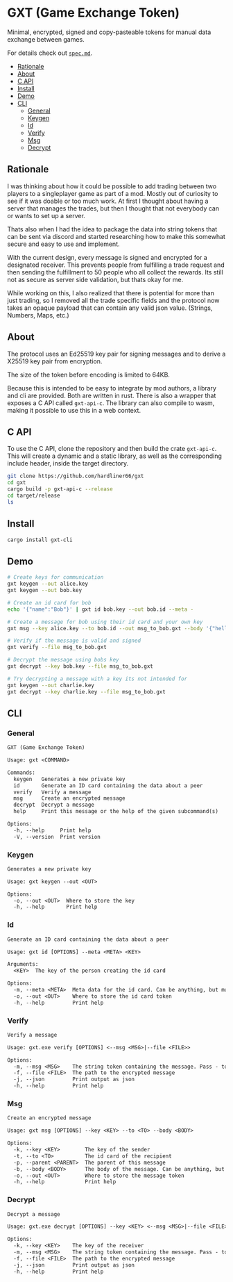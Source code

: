 # GXT (Game Exchange Token)

Minimal, encrypted, signed and copy-pasteable tokens for manual data exchange between games.

For details check out [`spec.md`](https://github.com/hardliner66/gxt/blob/main/spec.md).

- [Rationale](#rationale)
- [About](#about)
- [C API](#c-api)
- [Install](#install)
- [Demo](#demo)
- [CLI](#cli)
  - [General](#general)
  - [Keygen](#keygen)
  - [Id](#id)
  - [Verify](#verify)
  - [Msg](#msg)
  - [Decrypt](#decrypt)

## Rationale
I was thinking about how it could be possible to add trading
between two players to a singleplayer game as part of a mod. Mostly out of curiosity to see
if it was doable or too much work. At first I thought about having a server that manages
the trades, but then I thought that not everybody can or wants to set up a server.

Thats also when I had the idea to package the data into string tokens that can be sent
via discord and started researching how to make this somewhat secure and
easy to use and implement.

With the current design, every message is signed and encrypted for a designated receiver.
This prevents people from fulfilling a trade request and then sending the fulfillment to
50 people who all collect the rewards. Its still not as secure as server side validation,
but thats okay for me.

While working on this, I also realized that there is potential for more than just trading,
so I removed all the trade specific fields and the protocol now takes an opaque payload
that can contain any valid json value. (Strings, Numbers, Maps, etc.)

## About
The protocol uses an Ed25519 key pair for signing messages and to derive a X25519 key pair
from encryption.

The size of the token before encoding is limited to 64KB.

Because this is intended to be easy to integrate by mod authors, a library and cli are provided.
Both are written in rust. There is also a wrapper that exposes a C API called `gxt-api-c`.
The library can also compile to wasm, making it possible to use this in a web context.

## C API
To use the C API, clone the repository and then build the crate `gxt-api-c`.
This will create a dynamic and a static library, as well as the corresponding include header,
inside the target directory.

```bash
git clone https://github.com/hardliner66/gxt
cd gxt
cargo build -p gxt-api-c --release
cd target/release
ls
```

## Install
```bash
cargo install gxt-cli
```

## Demo
```bash
# Create keys for communication
gxt keygen --out alice.key
gxt keygen --out bob.key

# Create an id card for bob
echo '{"name":"Bob"}' | gxt id bob.key --out bob.id --meta -

# Create a message for bob using their id card and your own key
gxt msg --key alice.key --to bob.id --out msg_to_bob.gxt --body '{"hello":"world"}'

# Verify if the message is valid and signed
gxt verify --file msg_to_bob.gxt

# Decrypt the message using bobs key
gxt decrypt --key bob.key --file msg_to_bob.gxt

# Try decrypting a message with a key its not intended for
gxt keygen --out charlie.key
gxt decrypt --key charlie.key --file msg_to_bob.gxt
```

## CLI
### General
```txt
GXT (Game Exchange Token)

Usage: gxt <COMMAND>

Commands:
  keygen   Generates a new private key
  id       Generate an ID card containing the data about a peer
  verify   Verify a message
  msg      Create an encrypted message
  decrypt  Decrypt a message
  help     Print this message or the help of the given subcommand(s)

Options:
  -h, --help     Print help
  -V, --version  Print version
```

### Keygen
```txt
Generates a new private key

Usage: gxt keygen --out <OUT>

Options:
  -o, --out <OUT>  Where to store the key
  -h, --help       Print help
```

### Id
```txt
Generate an ID card containing the data about a peer

Usage: gxt id [OPTIONS] --meta <META> <KEY>

Arguments:
  <KEY>  The key of the person creating the id card

Options:
  -m, --meta <META>  Meta data for the id card. Can be anything, but must be set. Pass - to read from stdin    
  -o, --out <OUT>    Where to store the id card token
  -h, --help         Print help
```

### Verify
```txt
Verify a message

Usage: gxt.exe verify [OPTIONS] <--msg <MSG>|--file <FILE>>

Options:
  -m, --msg <MSG>    The string token containing the message. Pass - to read from stdin
  -f, --file <FILE>  The path to the encrypted message
  -j, --json         Print output as json
  -h, --help         Print help
```

### Msg
```txt
Create an encrypted message

Usage: gxt msg [OPTIONS] --key <KEY> --to <TO> --body <BODY>

Options:
  -k, --key <KEY>        The key of the sender
  -t, --to <TO>          The id card of the recipient
  -p, --parent <PARENT>  The parent of this message
  -b, --body <BODY>      The body of the message. Can be anything, but must be set. Pass - to read from stdin  
  -o, --out <OUT>        Where to store the message token
  -h, --help             Print help
```

### Decrypt
```txt
Decrypt a message

Usage: gxt.exe decrypt [OPTIONS] --key <KEY> <--msg <MSG>|--file <FILE>>

Options:
  -k, --key <KEY>    The key of the receiver
  -m, --msg <MSG>    The string token containing the message. Pass - to read from stdin
  -f, --file <FILE>  The path to the encrypted message
  -j, --json         Print output as json
  -h, --help         Print help
```
